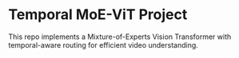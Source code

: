 # Temporal MoE-ViT Project

This repo implements a Mixture-of-Experts Vision Transformer with temporal-aware routing for efficient video understanding.
